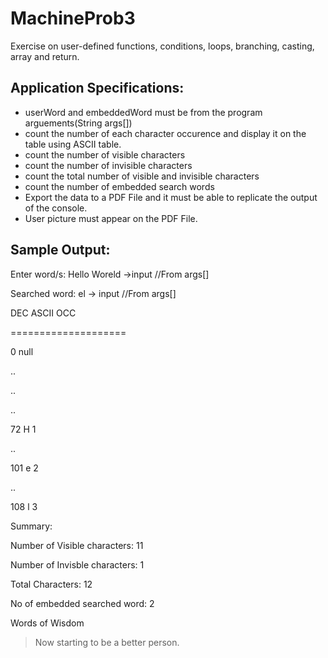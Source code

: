 # MachineProb3
Exercise on user-defined functions, conditions, loops, branching, casting, array and return.
## Application Specifications:
* userWord and embeddedWord must be from the program arguements(String args[])
* count the number of each character occurence and display it on the table using ASCII table.
* count the number of visible characters
* count the number of invisible characters
* count the total number of visible and invisible characters
* count the number of embedded search words
* Export the data to a PDF File and it must be able to replicate the output of the console.
* User picture must appear on the PDF File.


## Sample Output:

Enter word/s: Hello Woreld ->input //From args[]

Searched word: el -> input //From args[]

DEC	ASCII	OCC

====================

0		null

..

..

..

72	H	1

..

101	e	2

..

108	l	3

Summary:

Number of Visible characters: 11

Number of Invisble characters: 1

Total Characters: 12

No of embedded searched word: 2

Words of Wisdom

> Now starting to be a better person.
